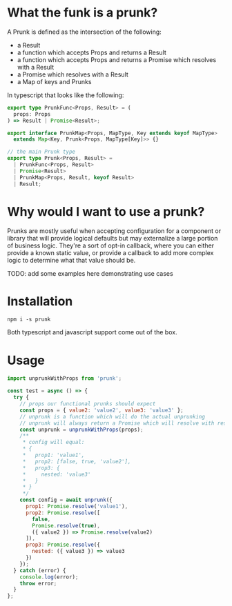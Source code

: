 # What the funk is a prunk?

A Prunk is defined as the intersection of the following:

- a Result
- a function which accepts Props and returns a Result
- a function which accepts Props and returns a Promise which resolves with a Result
- a Promise which resolves with a Result
- a Map of keys and Prunks

In typescript that looks like the following:

```typescript
export type PrunkFunc<Props, Result> = (
  props: Props
) => Result | Promise<Result>;

export interface PrunkMap<Props, MapType, Key extends keyof MapType>
  extends Map<Key, Prunk<Props, MapType[Key]>> {}

// the main Prunk type
export type Prunk<Props, Result> =
  | PrunkFunc<Props, Result>
  | Promise<Result>
  | PrunkMap<Props, Result, keyof Result>
  | Result;
```

# Why would I want to use a prunk?

Prunks are mostly useful when accepting configuration for a component or library that will provide logical defaults but may externalize a large portion of business logic.
They're a sort of opt-in callback, where you can either provide a known static value, or provide a callback to add more complex logic to determine what that value should be.

TODO: add some examples here demonstrating use cases

# Installation

`npm i -s prunk`

Both typescript and javascript support come out of the box.

# Usage

```javascript
import unprunkWithProps from 'prunk';

const test = async () => {
  try {
    // props our functional prunks should expect
    const props = { value2: 'value2', value3: 'value3' };
    // unprunk is a function which will do the actual unprunking
    // unprunk will always return a Promise which will resolve with result
    const unprunk = unprunkWithProps(props);
    /**
     * config will equal:
     * {
     *   prop1: 'value1',
     *   prop2: [false, true, 'value2'],
     *   prop3: {
     *     nested: 'value3'
     *   }
     * }
     */
    const config = await unprunk({
      prop1: Promise.resolve('value1'),
      prop2: Promise.resolve([
        false,
        Promise.resolve(true),
        ({ value2 }) => Promise.resolve(value2)
      ]),
      prop3: Promise.resolve({
        nested: ({ value3 }) => value3
      })
    });
  } catch (error) {
    console.log(error);
    throw error;
  }
};
```
